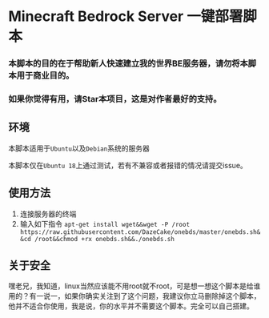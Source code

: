 # Minecraft Bedrock Server 一键部署脚本


### **本脚本的目的在于帮助新人快速建立我的世界BE服务器，请勿将本脚本用于商业目的。**
### **如果你觉得有用，请Star本项目，这是对作者最好的支持。**
  
  
 
## 环境

本脚本适用于`Ubuntu`以及`Debian`系统的服务器

本脚本仅在`Ubuntu 18`上通过测试，若有不兼容或者报错的情况请提交issue。


## 使用方法

1. 连接服务器的终端
2. 输入如下指令 `apt-get install wget&&wget -P /root https://raw.githubusercontent.com/DazeCake/onebds/master/onebds.sh&&cd /root&&chmod +rx onebds.sh&&./onebds.sh`

## 关于安全

嘿老兄，我知道，linux当然应该能不用root就不root，可是想一想这个脚本是给谁用的？有一说一，如果你确实关注到了这个问题，我建议你立马删除掉这个脚本，他并不适合你使用，我是说，你的水平并不需要这个脚本。完全可以自己搭建。
